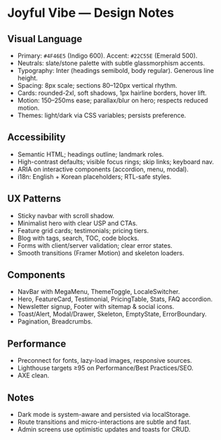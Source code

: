 # Joyful Vibe — Design Notes

## Visual Language
- Primary: `#4F46E5` (Indigo 600). Accent: `#22C55E` (Emerald 500).
- Neutrals: slate/stone palette with subtle glassmorphism accents.
- Typography: Inter (headings semibold, body regular). Generous line height.
- Spacing: 8px scale; sections 80–120px vertical rhythm.
- Cards: rounded-2xl, soft shadows, 1px hairline borders, hover lift.
- Motion: 150–250ms ease; parallax/blur on hero; respects reduced motion.
- Themes: light/dark via CSS variables; persists preference.

## Accessibility
- Semantic HTML; headings outline; landmark roles.
- High-contrast defaults; visible focus rings; skip links; keyboard nav.
- ARIA on interactive components (accordion, menu, modal).
- i18n: English + Korean placeholders; RTL-safe styles.

## UX Patterns
- Sticky navbar with scroll shadow.
- Minimalist hero with clear USP and CTAs.
- Feature grid cards; testimonials; pricing tiers.
- Blog with tags, search, TOC, code blocks.
- Forms with client/server validation; clear error states.
- Smooth transitions (Framer Motion) and skeleton loaders.

## Components
- NavBar with MegaMenu, ThemeToggle, LocaleSwitcher.
- Hero, FeatureCard, Testimonial, PricingTable, Stats, FAQ accordion.
- Newsletter signup, Footer with sitemap & social icons.
- Toast/Alert, Modal/Drawer, Skeleton, EmptyState, ErrorBoundary.
- Pagination, Breadcrumbs.

## Performance
- Preconnect for fonts, lazy-load images, responsive sources.
- Lighthouse targets ≥95 on Performance/Best Practices/SEO.
- AXE clean.

## Notes
- Dark mode is system-aware and persisted via localStorage.
- Route transitions and micro-interactions are subtle and fast.
- Admin screens use optimistic updates and toasts for CRUD.

